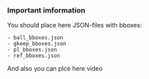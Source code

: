 ### Important imformation

You should place here JSON-files with bboxes:

    - ball_bboxes.json
    - gkeep_bboxes.json
    - pl_bboxes.json
    - ref_bboxes.json

And also you can plce here video
